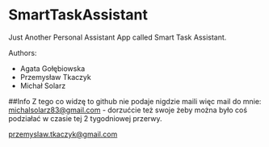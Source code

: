 # SmartTaskAssistant

Just Another Personal Assistant App called Smart Task Assistant.

Authors:

  - Agata Gołębiowska
  - Przemysław Tkaczyk
  - Michał Solarz
  
##Info
Z tego co widzę to github nie podaje nigdzie maili więc mail do mnie: michalsolarz83@gmail.com - dorzućcie też swoje żeby można było coś podziałać w czasie tej 2 tygodniowej przerwy.

przemyslaw.tkaczyk@gmail.com
